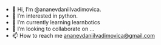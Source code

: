 - 👋 Hi, I’m @ananevdaniilvadimovica.
- 👀 I’m interested in python.
- 🌱 I’m currently learning learnbotics
- 💞️ I’m looking to collaborate on ...
- 📫 How to reach me ananevdaniilvadimovica@gmail.com

<!---
ananevdaniilvadimovica/ananevdaniilvadimovica is a ✨ special ✨ repository because its `README.md` (this file) appears on your GitHub profile.
You can click the Preview link to take a look at your changes.
--->
